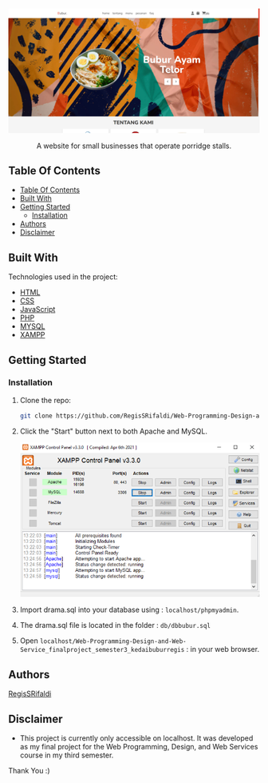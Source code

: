 <br />
<p align="center">
    <a href="https://github.com/RegisSRifaldi/Web-Programming-Design-and-Web-Service_finalproject_semester3_kedaibuburregis"> 
    <img src="https://github.com/RegisSRifaldi/WebDramaIndonesia/blob/main/api/readapi/layout/css/img/Halaman-awal.PNG?raw=true" alt="Halaman Awal Website Kedai Bubur Regis">
    </a>
    <p align="center">A website for small businesses that operate porridge stalls.</p>
</p>

## Table Of Contents

- [Table Of Contents](#table-of-contents)
- [Built With](#built-with)
- [Getting Started](#getting-started)
  - [Installation](#installation)
- [Authors](#authors)
- [Disclaimer](#disclaimer)

## Built With

Technologies used in the project:

- [HTML](https://html.com/)
- [CSS](https://developer.mozilla.org/en-US/docs/Web/CSS)
- [JavaScript](https://developer.mozilla.org/en-US/docs/Web/JavaScript)
- [PHP](https://www.php.net/)
- [MYSQL](https://www.apachefriends.org/)
- [XAMPP](https://nodejs.org/en)

## Getting Started

### Installation

1. Clone the repo:

   ```sh
   git clone https://github.com/RegisSRifaldi/Web-Programming-Design-and-Web-Service_finalproject_semester3_kedaibuburregis.git
   ```

2. Click the "Start" button next to both Apache and MySQL.

   ![Screen Shoot](https://github.com/RegisSRifaldi/Web-Programming-Design-and-Web-Service_finalproject_semester3_kedaibuburregis/blob/main/images/xampp.PNG?raw=true)

3. Import drama.sql into your database using : `localhost/phpmyadmin`.
4. The drama.sql file is located in the folder : `db/dbbubur.sql`
5. Open `localhost/Web-Programming-Design-and-Web-Service_finalproject_semester3_kedaibuburregis` : in your web browser.

## Authors

[RegisSRifaldi](https://github.com/RegisSRifaldi/)

## Disclaimer

- This project is currently only accessible on localhost. It was developed as my final project for the Web Programming, Design, and Web Services course in my third semester.

Thank You :)
